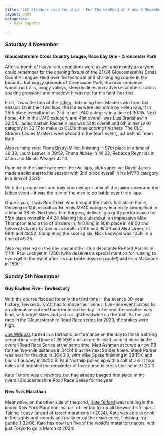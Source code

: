 ```yaml
---
title: 'CLC Striders race round up - For the weekend of 4 and 5 November 2023'
layout: post
categories:
  - Race reports

---
```


### Saturday 4 November

#### Gloucestershire Cross Country League, Race Day One - Cirencester Park 

After a month of heavy rain, conditions were as wet and muddy as anyone could remember for the opening fixture of the 23/24 Gloucestershire Cross Country League. Held over the technical and challenging course in the beautiful but soggy grounds of Cirencester Park, the race contained woodland trails, boggy valleys, steep inclines and adverse cambers across soaking grassland and meadow. It was not for the faint-hearted.

First, it was the turn of the [ladies](/images/2023/11/2023-11-06-Ladies-XC.jpg "ladies"), defending their Masters win from last season. Over their two laps, the ladies were led home by Helen Knight in 25th place overall and as 2nd in her LV40 category in a time of 30:35. Next home, 4th in the LV40 category and 41st overall, was Liza Bradshaw in 32:04. Ladies captain Rachel Vines was 54th overall and 6th in her LV40 category in 33:17 to make up CLC’s three scoring finishers. The CLC Striders Ladies Masters were second in the team event, just behind Team Bath.

Also running were Fiona Brady-Miller, finishing in 97th place in a time of 36:38, Laura Leaver in 39:52, Emma Abbey in 40:22, Rebecca Reynolds in 41:55 and Nicola Weager 42:13. 

Running in the same race over the two laps, club super-vet David James made a solid start to his season with 2nd place overall in his MV70 category in a time of 35:29.

With the ground well and truly churned up – after all the junior races and the ladies event – it was the turn of the [men](/images/2023/11/2023-11-06-Mens-XC.JPG "men") to do battle over three laps.

Once again, it was Rob Green who brought the club's first place home, finishing in 12th overall as 1st in his MV40 category in a really strong field in a time of 38:55. Next was Tom Burgess, delivering a gritty performance for 55th place overall in 44:24. Making his club debut, an impressive Mike Thompson lead a trio of Striders in, finishing in 90th place in 48:00 and followed closely by Jamie Hartnoll in 94th and 48:24 and Aled Leaver in 99th and 48:52. Completing the scoring six, Nick Ledwold was 105th in a time of 49:35.

Also registering on the day was another club debutante Richard Aarons in 111th, Paul Lockyer in 128th (who deserves a special mention for running to even get to the event after his car broke down en route!) and Eoin McQuone in 159th.

### Sunday 5th November 

#### Guy Fawkes Five - Tewkesbury

With the course flooded for only the third time in the event's 30-year history, Tewkesbury AC had to move their annual five-mile event across to an alternative out and back route on the day. In the end, the weather was kind, with bright skies and just a slight headwind on the ‘out’. As the last race in the Gloucestershire Road Race series for 2023, the stakes were high.

[Joe Willgoss](/images/2023/11/2023-11-06-GF5.jpg "Joe Willgoss") turned in a fantastic performance on the day to finish a strong second in a rapid time of 26:59:6 and secure himself second place in the overall Road Race Series at the same time. Matt Ashman secured a new PB for the five-mile distance in 34:24:8 as the next Strider home. Steph Parker was next for the club in 36:03:8, with Mike Speke finishing in 38:15:0 and Laura Daubney in 38:50:9. Paul Northup pulled up with a calf strain at four miles and hobbled the remainder of the course to cross the line in 38:20:0.

Kate Telford was elsewhere, but had already bagged first place in the overall Gloucestershire Road Race Series for the year. 

#### New York Marathon

Meanwhile, on the other side of the pond, [Kate Telford](/images/2023/11/2023-11-06-NY-marathon.jpg "Kate Telford") was running in the iconic New York Marathon, as part of her bid to run all the world's ‘majors’. Taking it easy (ahead of target marathons in 2024), Kate was able to drink in the sights and sounds and really enjoy the experience, finishing in a gentle 3:32:08. Kate has now run five of the world's marathon majors, with just Tokyo to go in March of 2024!
